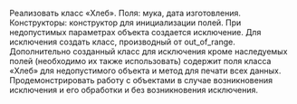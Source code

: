 Реализовать класс «Хлеб». Поля: мука, дата изготовления. Конструкторы: конструктор для инициализации полей. При недопустимых параметрах объекта создается исключение. Для исключения создать класс, производный от out_of_range. Дополнительно созданный класс для исключения кроме наследуемых полей (необходимо их также использовать) содержит поля класса «Хлеб» для недопустимого объекта и метод для печати всех данных. Продемонстрировать работу с объектами в случае возникновения исключения и его обработки и без возникновения исключения.
